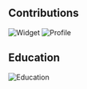 ## Contributions
![Widget](https://cr-skills-chart-widget.azurewebsites.net/api/api?username=lukaa0)
![Profile](https://cr-ss-service.azurewebsites.net/api/ScreenShot?widget=summary&username=lukaa0)
## Education
![Education](https://cr-ss-service.azurewebsites.net/api/ScreenShot?widget=education&username=lukaa0&certificates=true&style=--title-text-color:%23fff;--date-text-color:%23F3F3F3;--details-text-color:%23F2F3F5;--item-border-radius:10px;--item-padding:5px)
